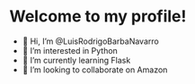# Welcome to my profile!
- 👋 Hi, I’m @LuisRodrigoBarbaNavarro
- 👀 I’m interested in Python
- 🌱 I’m currently learning Flask
- 💞️ I’m looking to collaborate on Amazon

<!---
LuisRodrigoBarbaNavarro/LuisRodrigoBarbaNavarro is a ✨ special ✨ repository because its `README.md` (this file) appears on your GitHub profile.
You can click the Preview link to take a look at your changes.
--->
